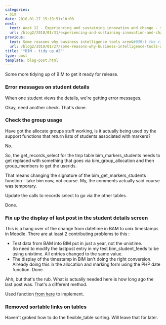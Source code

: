 ```yaml
---
categories:
- bim
date: 2010-01-27 15:19:51+10:00
next:
  text: Week 12 - Experiencing and sustaining innovation and change - simple test
  url: /blog2/2010/01/31/experiencing-and-sustaining-innovation-and-change-simple-test/
previous:
  text: Some reasons why business intelligence tools aren&#039;t the right fit
  url: /blog2/2010/01/27/some-reasons-why-business-intelligence-tools-arent-the-right-fit/
title: '"BIM - tidy up #2"'
type: post
template: blog-post.html
---
```

Some more tidying up of BIM to get it ready for release.

### Error messages on student details

When one student views the details, we're getting error messages.

Okay, need another check. That's done.

### Check the group usage

Have got the allocate groups stuff working, is it actually being used by the support functions that return lists of students associated with markers?

No.

So, the get\_records\_select for the tmp table bim\_markers\_students needs to get replaced with something that goes via bim\_group\_allocation and then group\_members to get the userids.

That means changing the signature of the bim\_get\_markers\_students function - take bim now, not course. My, the comments actually said course was temporary.

Update the calls to records select to go via the other tables.

Done.

### Fix up the display of last post in the student details screen

This is a hang over of the change from datetime in BAM to unix timestamps in Moodle. There are at least 2 contributing problems to this :

- Test data from BAM into BIM put in just a year, not the unixtime.  
    So need to modify the lastpost entry in my test bim\_student\_feeds to be using unixtime. All entries changed to the same value.
- The display of the timestamp in BIM isn't doing the right conversion.  
    Already doing this in the allocation and marking form using the PHP date function. Done.

Ahh, but that's the rub. What is actually needed here is how long ago the last post was. That's a different method.

Used function [from here](http://www.charles-reace.com/PHP_and_MySQL/Time_Difference/) to implement.

### Removed sortable links on tables

Haven't groked how to do the flexible\_table sorting. Will leave that for later.
